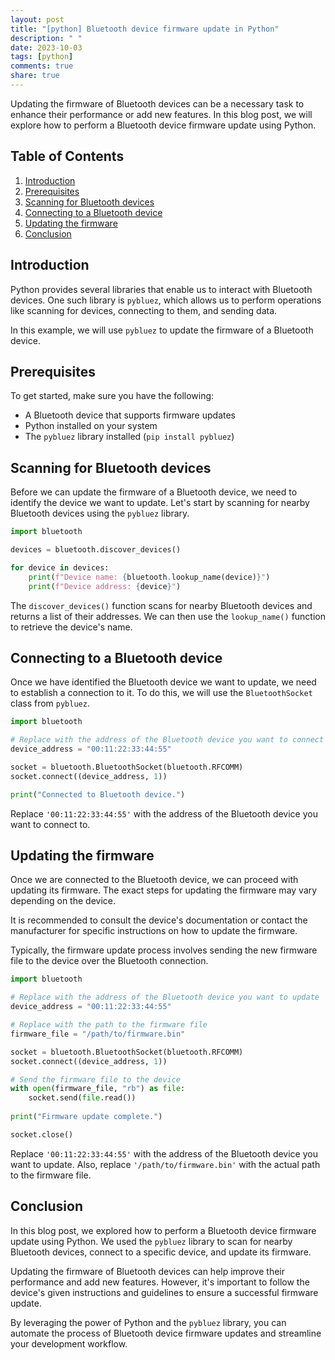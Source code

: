 ```yaml
---
layout: post
title: "[python] Bluetooth device firmware update in Python"
description: " "
date: 2023-10-03
tags: [python]
comments: true
share: true
---
```


Updating the firmware of Bluetooth devices can be a necessary task to enhance their performance or add new features. In this blog post, we will explore how to perform a Bluetooth device firmware update using Python.

## Table of Contents
1. [Introduction](#introduction)
2. [Prerequisites](#prerequisites)
3. [Scanning for Bluetooth devices](#scanning-for-bluetooth-devices)
4. [Connecting to a Bluetooth device](#connecting-to-a-bluetooth-device)
5. [Updating the firmware](#updating-the-firmware)
6. [Conclusion](#conclusion)

## Introduction<a name="introduction"></a>
Python provides several libraries that enable us to interact with Bluetooth devices. One such library is `pybluez`, which allows us to perform operations like scanning for devices, connecting to them, and sending data. 

In this example, we will use `pybluez` to update the firmware of a Bluetooth device.

## Prerequisites<a name="prerequisites"></a>
To get started, make sure you have the following:

- A Bluetooth device that supports firmware updates
- Python installed on your system
- The `pybluez` library installed (`pip install pybluez`)

## Scanning for Bluetooth devices<a name="scanning-for-bluetooth-devices"></a>
Before we can update the firmware of a Bluetooth device, we need to identify the device we want to update. Let's start by scanning for nearby Bluetooth devices using the `pybluez` library.

```python
import bluetooth

devices = bluetooth.discover_devices()

for device in devices:
    print(f"Device name: {bluetooth.lookup_name(device)}")
    print(f"Device address: {device}")
```

The `discover_devices()` function scans for nearby Bluetooth devices and returns a list of their addresses. We can then use the `lookup_name()` function to retrieve the device's name.

## Connecting to a Bluetooth device<a name="connecting-to-a-bluetooth-device"></a>
Once we have identified the Bluetooth device we want to update, we need to establish a connection to it. To do this, we will use the `BluetoothSocket` class from `pybluez`.

```python
import bluetooth

# Replace with the address of the Bluetooth device you want to connect to
device_address = "00:11:22:33:44:55"

socket = bluetooth.BluetoothSocket(bluetooth.RFCOMM)
socket.connect((device_address, 1))

print("Connected to Bluetooth device.")
```

Replace `'00:11:22:33:44:55'` with the address of the Bluetooth device you want to connect to.

## Updating the firmware<a name="updating-the-firmware"></a>
Once we are connected to the Bluetooth device, we can proceed with updating its firmware. The exact steps for updating the firmware may vary depending on the device.

It is recommended to consult the device's documentation or contact the manufacturer for specific instructions on how to update the firmware.

Typically, the firmware update process involves sending the new firmware file to the device over the Bluetooth connection.

```python
import bluetooth

# Replace with the address of the Bluetooth device you want to update
device_address = "00:11:22:33:44:55"

# Replace with the path to the firmware file
firmware_file = "/path/to/firmware.bin"

socket = bluetooth.BluetoothSocket(bluetooth.RFCOMM)
socket.connect((device_address, 1))

# Send the firmware file to the device
with open(firmware_file, "rb") as file:
    socket.send(file.read())
    
print("Firmware update complete.")

socket.close()
```

Replace `'00:11:22:33:44:55'` with the address of the Bluetooth device you want to update. Also, replace `'/path/to/firmware.bin'` with the actual path to the firmware file.

## Conclusion<a name="conclusion"></a>
In this blog post, we explored how to perform a Bluetooth device firmware update using Python. We used the `pybluez` library to scan for nearby Bluetooth devices, connect to a specific device, and update its firmware.

Updating the firmware of Bluetooth devices can help improve their performance and add new features. However, it's important to follow the device's given instructions and guidelines to ensure a successful firmware update.

By leveraging the power of Python and the `pybluez` library, you can automate the process of Bluetooth device firmware updates and streamline your development workflow.
